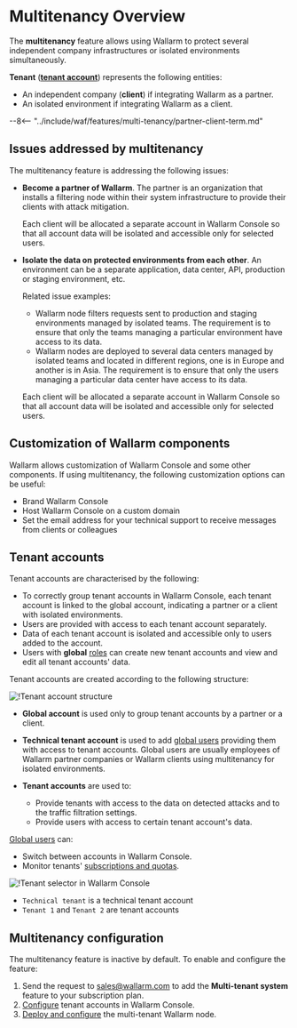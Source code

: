 # Multitenancy Overview

The **multitenancy** feature allows using Wallarm to protect several independent company infrastructures or isolated environments simultaneously.

**Tenant** ([**tenant account**](#tenant-accounts)) represents the following entities:

* An independent company (**client**) if integrating Wallarm as a partner.
* An isolated environment if integrating Wallarm as a client.

--8<-- "../include/waf/features/multi-tenancy/partner-client-term.md"

## Issues addressed by multitenancy

The multitenancy feature is addressing the following issues:

* **Become a partner of Wallarm**. The partner is an organization that installs a filtering node within their system infrastructure to provide their clients with attack mitigation.

    Each client will be allocated a separate account in Wallarm Console so that all account data will be isolated and accessible only for selected users.
* **Isolate the data on protected environments from each other**. An environment can be a separate application, data center, API, production or staging environment, etc.

    Related issue examples:

    * Wallarm node filters requests sent to production and staging environments managed by isolated teams. The requirement is to ensure that only the teams managing a particular environment have access to its data.
    * Wallarm nodes are deployed to several data centers managed by isolated teams and located in different regions, one is in Europe and another is in Asia. The requirement is to ensure that only the users managing a particular data center have access to its data.

    Each client will be allocated a separate account in Wallarm Console so that all account data will be isolated and accessible only for selected users.

## Customization of Wallarm components

Wallarm allows customization of Wallarm Console and some other components. If using multitenancy, the following customization options can be useful:

* Brand Wallarm Console
* Host Wallarm Console on a custom domain
* Set the email address for your technical support to receive messages from clients or colleagues

## Tenant accounts

Tenant accounts are characterised by the following:

* To correctly group tenant accounts in Wallarm Console, each tenant account is linked to the global account, indicating a partner or a client with isolated environments.
* Users are provided with access to each tenant account separately.
* Data of each tenant account is isolated and accessible only to users added to the account.
* Users with **global** [roles](../../user-guides/settings/users.md#user-roles) can create new tenant accounts and view and edit all tenant accounts' data.

Tenant accounts are created according to the following structure:

![!Tenant account structure](../../images/partner-waf-node/accounts-scheme.png)

* **Global account** is used only to group tenant accounts by a partner or a client.
* **Technical tenant account** is used to add [global users](../../user-guides/settings/users.md#user-roles) providing them with access to tenant accounts. Global users are usually employees of Wallarm partner companies or Wallarm clients using multitenancy for isolated environments.
* **Tenant accounts** are used to:

    * Provide tenants with access to the data on detected attacks and to the traffic filtration settings.
    * Provide users with access to certain tenant account's data.

[Global users](../../user-guides/settings/users.md#user-roles) can: 

* Switch between accounts in Wallarm Console.
* Monitor tenants' [subscriptions and quotas](../../about-wallarm/subscription-plans.md).

![!Tenant selector in Wallarm Console](../../images/partner-waf-node/clients-selector-in-console.png)

* `Technical tenant` is a technical tenant account
* `Tenant 1` and `Tenant 2` are tenant accounts

## Multitenancy configuration

The multitenancy feature is inactive by default. To enable and configure the feature:

1. Send the request to [sales@wallarm.com](mailto:sales@wallarm.com) to add the **Multi-tenant system** feature to your subscription plan.
2. [Configure](configure-accounts.md) tenant accounts in Wallarm Console.
3. [Deploy and configure](deploy-multi-tenant-node.md) the multi-tenant Wallarm node.
